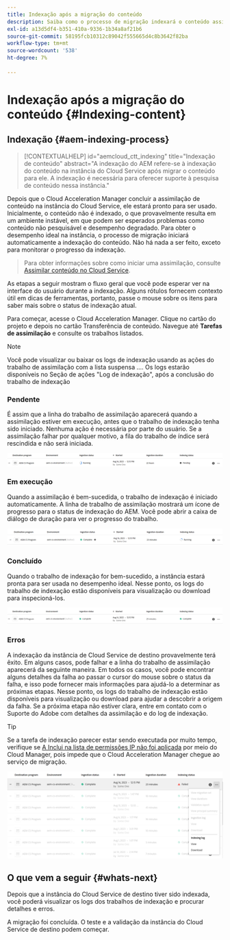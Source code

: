 ```yaml
---
title: Indexação após a migração do conteúdo
description: Saiba como o processo de migração indexará o conteúdo assimilado na instância do Cloud Service de destino.
exl-id: a13d5df4-b351-410a-9336-1b34a8af21b6
source-git-commit: 58195fcb10312c89042f555665d4c8b3642f82ba
workflow-type: tm+mt
source-wordcount: '538'
ht-degree: 7%

---
```


# Indexação após a migração do conteúdo {#Indexing-content}

## Indexação {#aem-indexing-process}

>[!CONTEXTUALHELP]
>id="aemcloud_ctt_indexing"
>title="Indexação de conteúdo"
>abstract="A indexação do AEM refere-se à indexação do conteúdo na instância do Cloud Service após migrar o conteúdo para ele. A indexação é necessária para oferecer suporte à pesquisa de conteúdo nessa instância."

Depois que o Cloud Acceleration Manager concluir a assimilação de conteúdo na instância do Cloud Service, ele estará pronto para ser usado. Inicialmente, o conteúdo não é indexado, o que provavelmente resulta em um ambiente instável, em que podem ser esperados problemas como conteúdo não pesquisável e desempenho degradado. Para obter o desempenho ideal na instância, o processo de migração iniciará automaticamente a indexação do conteúdo. Não há nada a ser feito, exceto para monitorar o progresso da indexação.

> Para obter informações sobre como iniciar uma assimilação, consulte [Assimilar conteúdo no Cloud Service](/help/journey-migration/content-transfer-tool/using-content-transfer-tool/ingesting-content.md).

As etapas a seguir mostram o fluxo geral que você pode esperar ver na interface do usuário durante a indexação. Alguns rótulos fornecem contexto útil em dicas de ferramentas, portanto, passe o mouse sobre os itens para saber mais sobre o status de indexação atual.

Para começar, acesse o Cloud Acceleration Manager. Clique no cartão do projeto e depois no cartão Transferência de conteúdo. Navegue até **Tarefas de assimilação** e consulte os trabalhos listados.

>[!NOTE]
>Você pode visualizar ou baixar os logs de indexação usando as ações do trabalho de assimilação com a lista suspensa .... Os logs estarão disponíveis no
> Seção de ações &quot;Log de indexação&quot;, após a conclusão do trabalho de indexação

### Pendente

É assim que a linha do trabalho de assimilação aparecerá quando a assimilação estiver em execução, antes que o trabalho de indexação tenha sido iniciado. Nenhuma ação é necessária por parte do usuário. Se a assimilação falhar por qualquer motivo, a fila do trabalho de índice será rescindida e não será iniciada.

![imagem](/help/journey-migration/content-transfer-tool/assets-indexing/pending.png)

### Em execução

Quando a assimilação é bem-sucedida, o trabalho de indexação é iniciado automaticamente. A linha de trabalho de assimilação mostrará um ícone de progresso para o status de indexação do AEM. Você pode abrir a caixa de diálogo de duração para ver o progresso do trabalho.

![imagem](/help/journey-migration/content-transfer-tool/assets-indexing/running.png)

### Concluído

Quando o trabalho de indexação for bem-sucedido, a instância estará pronta para ser usada no desempenho ideal. Nesse ponto, os logs do trabalho de indexação estão disponíveis para visualização ou download para inspecioná-los.

![imagem](/help/journey-migration/content-transfer-tool/assets-indexing/complete.png)

### Erros

A indexação da instância de Cloud Service de destino provavelmente terá êxito. Em alguns casos, pode falhar e a linha do trabalho de assimilação aparecerá da seguinte maneira. Em todos os casos, você pode encontrar alguns detalhes da falha ao passar o cursor do mouse sobre o status da falha, e isso pode fornecer mais informações para ajudá-lo a determinar as próximas etapas. Nesse ponto, os logs do trabalho de indexação estão disponíveis para visualização ou download para ajudar a descobrir a origem da falha. Se a próxima etapa não estiver clara, entre em contato com o Suporte do Adobe com detalhes da assimilação e do log de indexação.

>[!TIP]
>
> Se a tarefa de indexação parecer estar sendo executada por muito tempo, verifique se [A Inclui na lista de permissões IP não foi aplicada](/help/implementing/cloud-manager/ip-allow-lists/apply-allow-list.md) por meio do Cloud Manager, pois impede que o Cloud Acceleration Manager chegue ao serviço de migração.

![imagem](/help/journey-migration/content-transfer-tool/assets-indexing/failed.png)

## O que vem a seguir {#whats-next}

Depois que a instância do Cloud Service de destino tiver sido indexada, você poderá visualizar os logs dos trabalhos de indexação e procurar detalhes e erros.

A migração foi concluída. O teste e a validação da instância do Cloud Service de destino podem começar.

